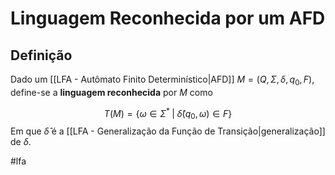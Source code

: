 
# Linguagem Reconhecida por um AFD

## Definição

Dado um [[LFA - Autômato Finito Determinístico|AFD]] $M=(Q, \Sigma, \delta, q_0, F)$, define-se a **linguagem reconhecida** por $M$ como 

$$
T(M) = \{\omega \in \Sigma^* \;|\; \hat{\delta}(q_0, \omega) \in F \}
$$
Em que $\hat{\delta}$ é a [[LFA - Generalização da Função de Transição|generalização]] de $\delta$.

#lfa

